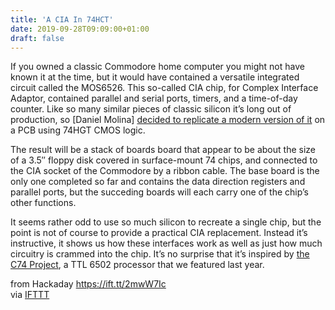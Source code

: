 ```yaml
---
title: 'A CIA In 74HCT'
date: 2019-09-28T09:09:00+01:00
draft: false
---
```


If you owned a classic Commodore home computer you might not have known it at the time, but it would have contained a versatile integrated circuit called the MOS6526. This so-called CIA chip, for Complex Interface Adaptor, contained parallel and serial ports, timers, and a time-of-day counter. Like so many similar pieces of classic silicon it’s long out of production, so \[Daniel Molina\] [decided to replicate a modern version of it](https://hackaday.io/project/167744-74hct6526) on a PCB using 74HGT CMOS logic.

The result will be a stack of boards board that appear to be about the size of a 3.5″ floppy disk covered in surface-mount 74 chips, and connected to the CIA socket of the Commodore by a ribbon cable. The base board is the only one completed so far and contains the data direction registers and parallel ports, but the succeding boards will each carry one of the chip’s other functions.

It seems rather odd to use so much silicon to recreate a single chip, but the point is not of course to provide a practical CIA replacement. Instead it’s instructive, it shows us how these interfaces work as well as just how much circuitry is crammed into the chip. It’s no surprise that it’s inspired by [the C74 Project](https://hackaday.com/2018/12/15/this-6502-made-from-74-series-logic-can-run-at-20-mhz/), a TTL 6502 processor that we featured last year.

  
  
from Hackaday https://ift.tt/2mwW7Ic  
via [IFTTT](https://ifttt.com/?ref=da&site=blogger)